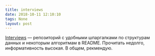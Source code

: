 ```yaml
---
title: interviews
date: 2018-10-11 12:10:10
tags: None
layout: post
---
```


[Interviews](https://github.com/kdn251/interviews) — репозиторий с удобными шпаргалками по структурам данных и некоторым алгоритмам в README. Прочитать недолго, информативность высокая. В общем, рекмендую.
